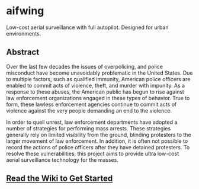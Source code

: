 # aifwing

Low-cost aerial surveillance with full autopilot. Designed for urban environments.

## Abstract

Over the last few decades the issues of overpolicing, and police misconduct have become unavoidably problematic in the United States.
Due to multiple factors, such as qualified immunity, American police officers are enabled to commit acts of violence, theft, and murder with impunity.
As a response to these abuses, the American public has begun to rise against law enforcement organizations engaged in these types of behavior.
True to form, these lawless enforcement agencies continue to commit acts of violence against the very people demanding an end to the violence.

In order to quell unrest, law enforcement departments have adopted a number of strategies for performing mass arrests.
These strategies generally rely on limited visibility from the ground, blinding protesters to the larger movement of law enforcement.
In addition, it is often not possible to record the actions of police officers after they have detained protesters.
To resolve these vulnerabilities, this project aims to provide ultra low-cost aerial surveillance technology for the masses.

## [Read the Wiki to Get Started](https://github.com/AttackingInternetFascists/aifwing/wiki)
